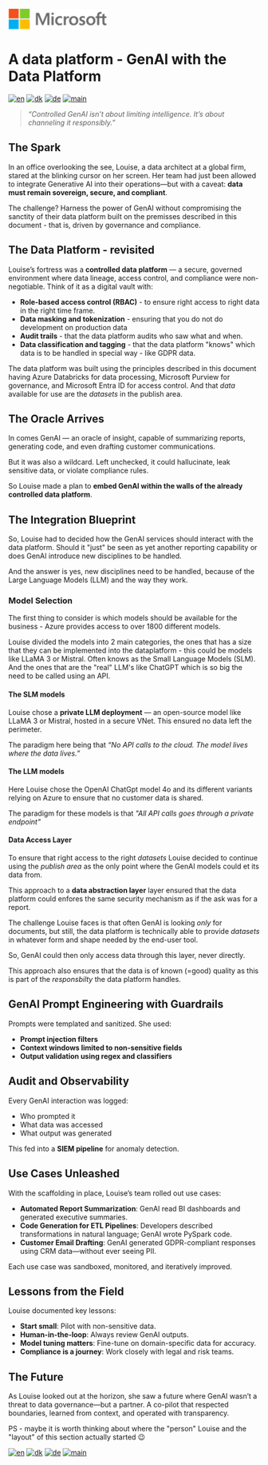 ![microsoft](../images/microsoft.png)

# A data platform - GenAI with the Data Platform

[![en](https://img.shields.io/badge/lang-en-blue.svg)](GenAI.md)
[![dk](https://img.shields.io/badge/lang-da-red.svg)](GenAI-da.md)
[![de](https://img.shields.io/badge/lang-de-yellow.svg)](GenAI-de.md)
[![main](https://img.shields.io/badge/main-document-green.svg)](../README.md)

> *“Controlled GenAI isn’t about limiting intelligence. It’s about channeling it responsibly.”*

## The Spark

In an office overlooking the see, Louise, a data architect at a global firm, stared at the blinking cursor on her screen. Her team had just been allowed to integrate Generative AI into their operations—but with a caveat: **data must remain sovereign, secure, and compliant**.

The challenge? Harness the power of GenAI without compromising the sanctity of their data platform built on the premisses described in this document - that is, driven by governance and compliance.

## The Data Platform - revisited

Louise’s fortress was a **controlled data platform** — a secure, governed environment where data lineage, access control, and compliance were non-negotiable. Think of it as a digital vault with:

- **Role-based access control (RBAC)** - to ensure right access to right data in the right time frame.
- **Data masking and tokenization** - ensuring that you do not do development on production data
- **Audit trails** - that the data platform audits who saw what and when.
- **Data classification and tagging** - that the data platform "knows" which data is to be handled in special way - like GDPR data.

The data platform was built using the principles described in this document having Azure Databricks for data processing, Microsoft Purview for governance, and Microsoft Entra ID for access control. And that *data* available for use are the *datasets* in the publish area.

## The Oracle Arrives

In comes GenAI — an oracle of insight, capable of summarizing reports, generating code, and even drafting customer communications.

But it was also a wildcard. Left unchecked, it could hallucinate, leak sensitive data, or violate compliance rules.

So Louise made a plan to **embed GenAI within the walls of the already controlled data platform**.

## The Integration Blueprint

So, Louise had to decided how the GenAI services should interact with the data platform. Should it "just" be seen as yet another reporting capability or does GenAI
introduce new disciplines to be handled.

And the answer is yes, new disciplines need to be handled, because of the Large Language Models (LLM) and the way they work.

### Model Selection

The first thing to consider is which models should be available for the business - Azure provides access to over 1800 different models.

Louise divided the models into 2 main categories, the ones that has a size that they can be implemented into the dataplatform - this could be models
like LLaMA 3 or Mistral. Often knows as the Small Language Models (SLM). And the ones that are the "real" LLM's like ChatGPT which is so big the need to be called using an API.

#### The SLM models

Louise chose a **private LLM deployment** — an open-source model like LLaMA 3 or Mistral, hosted in a secure VNet. This ensured no data left the perimeter.

The paradigm here being that *“No API calls to the cloud. The model lives where the data lives.”*

#### The LLM models

Here Louise chose the OpenAI ChatGpt model 4o and its different variants relying on Azure to ensure that no customer data is shared. 

The paradigm for these models is that *"All API calls goes through a private endpoint"*

#### Data Access Layer

To ensure that right access to the right *datasets* Louise decided to continue using the *publish area* as the only point where the GenAI models could et its data from.

This approach to a **data abstraction layer** layer ensured that the data platform could enfores the same security mechanism as if the ask was for a report.

The challenge Louise faces is that often GenAI is looking *only* for documents, but still, the data platform is technically able to provide *datasets* in whatever form and shape needed
by the end-user tool.

So, GenAI could then only access data through this layer, never directly.

This approach also ensures that the data is of known (=good) quality as this is part of the *responsbilty* the data platform handles.

## GenAI Prompt Engineering with Guardrails

Prompts were templated and sanitized. She used:

- **Prompt injection filters**
- **Context windows limited to non-sensitive fields**
- **Output validation using regex and classifiers**

## Audit and Observability

Every GenAI interaction was logged:

- Who prompted it
- What data was accessed
- What output was generated

This fed into a **SIEM pipeline** for anomaly detection.

## Use Cases Unleashed

With the scaffolding in place, Louise’s team rolled out use cases:

- **Automated Report Summarization**: GenAI read BI dashboards and generated executive summaries.
- **Code Generation for ETL Pipelines**: Developers described transformations in natural language; GenAI wrote PySpark code.
- **Customer Email Drafting**: GenAI generated GDPR-compliant responses using CRM data—without ever seeing PII.

Each use case was sandboxed, monitored, and iteratively improved.

## Lessons from the Field

Louise documented key lessons:

- **Start small**: Pilot with non-sensitive data.
- **Human-in-the-loop**: Always review GenAI outputs.
- **Model tuning matters**: Fine-tune on domain-specific data for accuracy.
- **Compliance is a journey**: Work closely with legal and risk teams.

## The Future

As Louise looked out at the horizon, she saw a future where GenAI wasn’t a threat to data governance—but a partner. A co-pilot that respected boundaries, learned from context, and operated with transparency.

PS - maybe it is worth thinking about where the "person" Louise and the "layout" of this section actually started :wink:

[![en](https://img.shields.io/badge/lang-en-blue.svg)](GenAI.md)
[![dk](https://img.shields.io/badge/lang-da-red.svg)](GenAI-da.md)
[![de](https://img.shields.io/badge/lang-de-yellow.svg)](GenAI-de.md)
[![main](https://img.shields.io/badge/main-document-green.svg)](../README.md)
